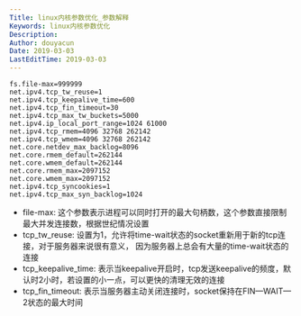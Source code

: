 ```yaml
---
Title: linux内核参数优化_参数解释
Keywords: linux内核参数优化
Description: 
Author: douyacun
Date: 2019-03-03
LastEditTime: 2019-03-03
---
```


```
fs.file-max=999999
net.ipv4.tcp_tw_reuse=1
net.ipv4.tcp_keepalive_time=600
net.ipv4.tcp_fin_timeout=30
net.ipv4.tcp_max_tw_buckets=5000
net.ipv4.ip_local_port_range=1024 61000
net.ipv4.tcp_rmem=4096 32768 262142
net.ipv4.tcp_wmem=4096 32768 262142
net.core.netdev_max_backlog=8096
net.core.rmem_default=262144
net.core.wmem_default=262144
net.core.rmem_max=2097152
net.core.wmem_max=2097152
net.ipv4.tcp_syncookies=1
net.ipv4.tcp_max_syn_backlog=1024
```

- file-max: 这个参数表示进程可以同时打开的最大句柄数，这个参数直接限制最大并发连接数，根据世纪情况设置
- tcp_tw_reuse: 设置为1，允许将time-wait状态的socket重新用于新的tcp连接，对于服务器来说很有意义， 因为服务器上总会有大量的time-wait状态的连接
- tcp_keepalive_time: 表示当keepalive开启时，tcp发送keepalive的频度，默认时2小时，若设置的小一点，可以更快的清理无效的连接
- tcp_fin_timeout: 表示当服务器主动关闭连接时，socket保持在FIN—WAIT—2状态的最大时间
